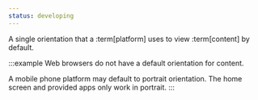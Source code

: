 ```yaml
---
status: developing
---
```


A single orientation that a :term[platform] uses to view :term[content] by default.

:::example
Web browsers do not have a default orientation for content.

A mobile phone platform may default to portrait orientation. The home screen and provided apps only work in portrait.
:::